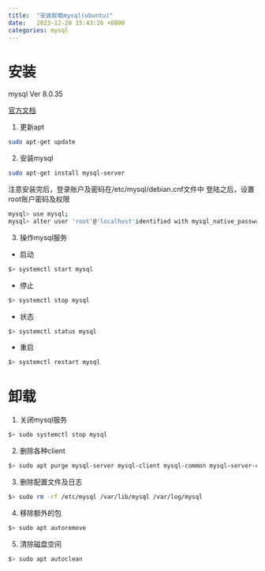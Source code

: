 ```yaml
---
title:  "安装卸载mysql(ubuntu)"
date:   2023-12-20 15:43:26 +0800
categories: mysql
---
```

# 安装
mysql  Ver 8.0.35

[官方文档](https://dev.mysql.com/doc/mysql-apt-repo-quick-guide/en/)
1. 更新apt
```bash
sudo apt-get update
```

2. 安装mysql
```bash
sudo apt-get install mysql-server
```
注意安装完后，登录账户及密码在/etc/mysql/debian.cnf文件中
登陆之后，设置root账户密码及权限
```bash
mysql> use mysql;
mysql> alter user 'root'@'localhost'identified with mysql_native_password by '$password';
```

3. 操作mysql服务
* 启动
```bash
$> systemctl start mysql
```
* 停止
```bash
$> systemctl stop mysql
```
* 状态
```bash
$> systemctl status mysql
```
* 重启
```bash
$> systemctl restart mysql
```


# 卸载
1. 关闭mysql服务
```bash
$> sudo systemctl stop mysql
```

2. 删除各种client
```bash
$> sudo apt purge mysql-server mysql-client mysql-common mysql-server-core-* mysql-client-core-*
```

3. 删除配置文件及日志
```bash
$> sudo rm -rf /etc/mysql /var/lib/mysql /var/log/mysql
```

4. 移除额外的包
```bash
$> sudo apt autoremove
```

5. 清除磁盘空间
```bash
$> sudo apt autoclean
```